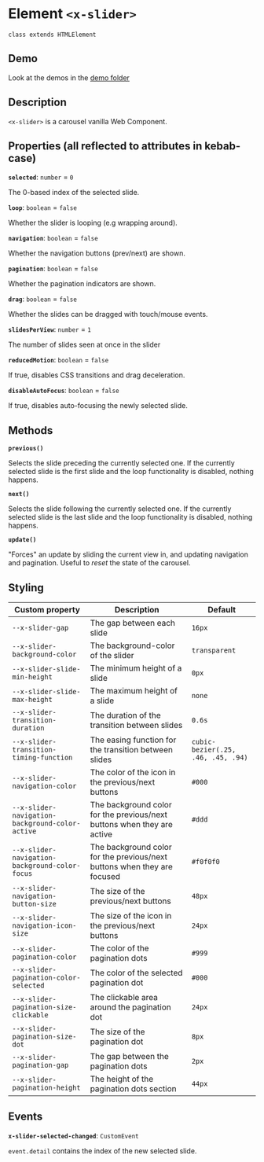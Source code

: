 # Element `<x-slider>`
`class extends HTMLElement`

## Demo

Look at the demos in the [demo folder](../demo/)


## Description

`<x-slider>` is a carousel vanilla Web Component.

<!-- Features:
- ...
- ...
- a11y... -->


## Properties (all reflected to attributes in kebab-case)

**`selected`**: `number` = `0`

The 0-based index of the selected slide.


**`loop`**: `boolean` = `false`

Whether the slider is looping (e.g wrapping around).


**`navigation`**: `boolean` = `false`

Whether the navigation buttons (prev/next) are shown.


**`pagination`**: `boolean` = `false`

Whether the pagination indicators are shown.


**`drag`**: `boolean` = `false`

Whether the slides can be dragged with touch/mouse events.


**`slidesPerView`**: `number` = `1`

The number of slides seen at once in the slider


**`reducedMotion`**: `boolean` = `false`

If true, disables CSS transitions and drag deceleration.


**`disableAutoFocus`**: `boolean` = `false`

If true, disables auto-focusing the newly selected slide.


## Methods

**`previous()`**

Selects the slide preceding the currently selected one.
If the currently selected slide is the first slide and the loop
functionality is disabled, nothing happens.

**`next()`**

Selects the slide following the currently selected one.
If the currently selected slide is the last slide and the loop
functionality is disabled, nothing happens.


**`update()`**

"Forces" an update by sliding the current view in, and updating
navigation and pagination. Useful to *reset* the state of the carousel.


## Styling

| Custom property | Description | Default |
| --- | --- | --- |
| `--x-slider-gap` | The gap between each slide | `16px` |
| `--x-slider-background-color` | The background-color of the slider | `transparent` |
| `--x-slider-slide-min-height` | The minimum height of a slide | `0px` |
| `--x-slider-slide-max-height` | The maximum height of a slide | `none` |
| `--x-slider-transition-duration` | The duration of the transition between slides | `0.6s` |
| `--x-slider-transition-timing-function` | The easing function for the transition between slides | `cubic-bezier(.25, .46, .45, .94)` |
| `--x-slider-navigation-color` | The color of the icon in the previous/next buttons | `#000` |
| `--x-slider-navigation-background-color-active` | The background color for the previous/next buttons when they are active | `#ddd` |
| `--x-slider-navigation-background-color-focus` | The background color for the previous/next buttons when they are focused | `#f0f0f0` |
| `--x-slider-navigation-button-size` | The size of the previous/next buttons | `48px` |
| `--x-slider-navigation-icon-size` | The size of the icon in the previous/next buttons | `24px` |
| `--x-slider-pagination-color` | The color of the pagination dots | `#999` |
| `--x-slider-pagination-color-selected` | The color of the selected pagination dot | `#000` |
| `--x-slider-pagination-size-clickable` | The clickable area around the pagination dot | `24px` |
| `--x-slider-pagination-size-dot` | The size of the pagination dot | `8px` |
| `--x-slider-pagination-gap` | The gap between the pagination dots | `2px` |
| `--x-slider-pagination-height` | The height of the pagination dots section | `44px` |

## Events

**`x-slider-selected-changed`**: `CustomEvent`

`event.detail` contains the index of the new selected slide.


<!-- ## How to..?

- slides with different heights? Slides pushing the overall height?
- custom navigation
- custom pagination
- vertical mode
... -->
